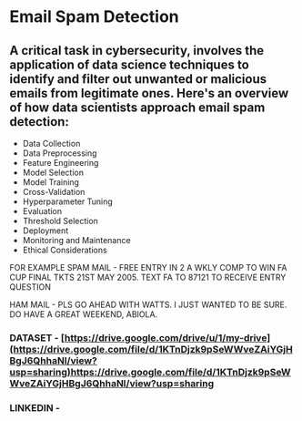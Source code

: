 # Email Spam Detection
## A critical task in cybersecurity, involves the application of data science techniques to identify and filter out unwanted or malicious emails from legitimate ones. Here's an overview of how data scientists approach email spam detection:

* Data Collection
* Data Preprocessing
* Feature Engineering
* Model Selection
* Model Training
* Cross-Validation
* Hyperparameter Tuning
* Evaluation
* Threshold Selection
* Deployment
* Monitoring and Maintenance
* Ethical Considerations

FOR EXAMPLE
SPAM MAIL -
FREE ENTRY IN 2 A WKLY COMP TO WIN FA CUP FINAL TKTS 21ST MAY 2005. TEXT FA TO 87121 TO RECEIVE ENTRY QUESTION

HAM MAIL -
PLS GO AHEAD WITH WATTS. I JUST WANTED TO BE SURE. DO HAVE A GREAT WEEKEND, ABIOLA.


### DATASET - [https://drive.google.com/drive/u/1/my-drive](https://drive.google.com/file/d/1KTnDjzk9pSeWWveZAiYGjHBgJ6QhhaNl/view?usp=sharing)https://drive.google.com/file/d/1KTnDjzk9pSeWWveZAiYGjHBgJ6QhhaNl/view?usp=sharing

### LINKEDIN - 
